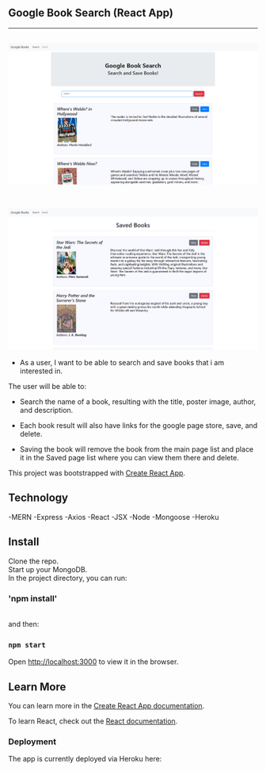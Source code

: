 ## Google Book Search (React App)

---
![Example profile](./example01.png)
<br/>
<br/>
---

![Example profile](./example02.png)
<br/>

* As a user, I want to be able to search and save books that i am interested in.

The user will be able to:

  * Search the name of a book, resulting with the title, poster image, author, and description.

  * Each book result will also have links for the google page store, save, and delete.

  * Saving the book will remove the book from the main page list and place it in the Saved page list where you can view them there and delete.

This project was bootstrapped with [Create React App](https://github.com/facebook/create-react-app).


## Technology

-MERN
-Express
-Axios
-React
-JSX
-Node
-Mongoose
-Heroku

## Install

Clone the repo.
<br/>
Start up your MongoDB.
<br/>
In the project directory, you can run: 
<br/>

### 'npm install'

<br/>
and then:
<br/>

### `npm start`

Open [http://localhost:3000](http://localhost:3000) to view it in the browser.


## Learn More

You can learn more in the [Create React App documentation](https://facebook.github.io/create-react-app/docs/getting-started).

To learn React, check out the [React documentation](https://reactjs.org/).


### Deployment

The app is currently deployed via Heroku here:
